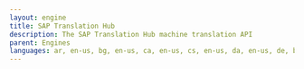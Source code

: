 ```yaml
---
layout: engine
title: SAP Translation Hub
description: The SAP Translation Hub machine translation API
parent: Engines
languages: ar, en-us, bg, en-us, ca, en-us, cs, en-us, da, en-us, de, bg, de, cs, de, en-us, de, es-es, de, fr-fr, de, hr, de, hu, de, it, de, pl, de, ro, de, ru, de, sk, de, sl, de, sr-Latn, de, zh-cn, el, en-us, en-us, ar, en-us, bg, en-us, ca, en-us, cs, en-us, da, en-us, de, en-us, el, en-us, es-es, en-us, et, en-us, fi, en-us, fr-fr, en-us, he, en-us, hi, en-us, hr, en-us, hu, en-us, it, en-us, ja, en-us, kk, en-us, ko, en-us, lt, en-us, lv, en-us, ms, en-us, nl, en-us, no, en-us, pl, en-us, pt-br, en-us, ro, en-us, ru, en-us, sk, en-us, sl, en-us, sr-Latn, en-us, sv, en-us, th, en-us, tr, en-us, uk, en-us, vi, en-us, zh-cn, en-us, zh-tw, es-es, en-us, et, en-us, fi, en-us, fr-fr, en-us, he, en-us, hi, en-us, hr, en-us, hu, en-us, it, en-us, ja, en-us, kk, en-us, ko, en-us, lt, en-us, lv, en-us, ms, en-us, nl, en-us, no, en-us, pl, en-us, pt-br, en-us, ro, en-us, ru, en-us, sk, en-us, sl, en-us, sr-Latn, en-us, sv, en-us, th, en-us, tr, en-us, uk, en-us, vi, en-us, zh-cn, en-us, zh-tw, en-us
---
```

